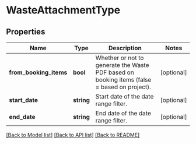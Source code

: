 # WasteAttachmentType

## Properties
Name | Type | Description | Notes
------------ | ------------- | ------------- | -------------
**from_booking_items** | **bool** | Whether or not to generate the Waste PDF based on booking items (false &#x3D; based on project). | [optional] 
**start_date** | **string** | Start date of the date range filter. | [optional] 
**end_date** | **string** | End date of the date range filter. | [optional] 

[[Back to Model list]](../README.md#documentation-for-models) [[Back to API list]](../README.md#documentation-for-api-endpoints) [[Back to README]](../README.md)


